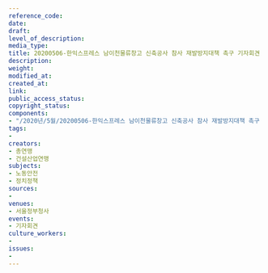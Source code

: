 ```yaml
---
reference_code: 
date: 
draft: 
level_of_description: 
media_type: 
title: 20200506-한익스프레스 남이천물류창고 신축공사 참사 재발방지대책 촉구 기자회견
description: 
weight: 
modified_at: 
created_at: 
link: 
public_access_status: 
copyright_status: 
components:
- "/2020년/5월/20200506-한익스프레스 남이천물류창고 신축공사 참사 재발방지대책 촉구 기자회견/2_CTU7143.jpg"
tags:
- 
creators:
- 총연맹
- 건설산업연맹
subjects:
- 노동안전
- 정치정책
sources:
- 
venues:
- 서울정부청사
events:
- 기자회견
culture_workers:
- 
issues:
- 
---
```

